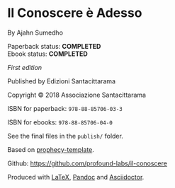 Il Conoscere è Adesso
==============

By Ajahn Sumedho

Paperback status: **COMPLETED**  
Ebook status: **COMPLETED**

*First edition*

Published by Edizioni Santacittarama

Copyright © 2018 Associazione Santacittarama

ISBN for paperback: `978-88-85706-03-3`

ISBN for ebooks: `978-88-85706-04-0`

See the final files in the `publish/` folder.

Based on [prophecy-template].

Github: <https://github.com/profound-labs/il-conoscere>

Produced with [LaTeX], [Pandoc] and [Asciidoctor].

[prophecy-template]: https://github.com/profound-labs/prophecy-template

[LaTeX]: http://latex-project.org/

[Pandoc]: http://pandoc.org/

[Asciidoctor]: http://asciidoctor.org/

